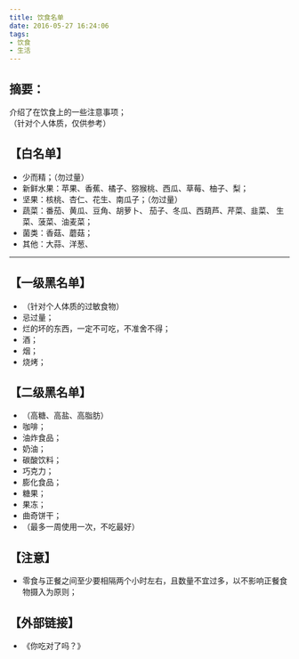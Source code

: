 ```yaml
---
title: 饮食名单
date: 2016-05-27 16:24:06
tags:
- 饮食
- 生活
---
```


## 摘要：
介绍了在饮食上的一些注意事项；  
（针对个人体质，仅供参考）


## 【白名单】
- 少而精；（勿过量）
- 新鲜水果：苹果、香蕉、橘子、猕猴桃、西瓜、草莓、柚子、梨；
- 坚果：核桃、杏仁、花生、南瓜子；（勿过量）
- 蔬菜：番茄、黄瓜、豆角、胡萝卜、
      茄子、冬瓜、西葫芦、芹菜、韭菜、
      生菜、菠菜、油麦菜；
- 菌类：香菇、蘑菇；
- 其他：大蒜、洋葱、


---
## 【一级黑名单】
- （针对个人体质的过敏食物）
- 忌过量；
- 烂的坏的东西，一定不可吃，不准舍不得；
- 酒；
- 烟；
- 烧烤；

## 【二级黑名单】
- （高糖、高盐、高脂肪）
- 咖啡；
- 油炸食品；
- 奶油；
- 碳酸饮料；
- 巧克力；
- 膨化食品；
- 糖果；
- 果冻；
- 曲奇饼干；
- （最多一周使用一次，不吃最好）



## 【注意】
- 零食与正餐之间至少要相隔两个小时左右，且数量不宜过多，以不影响正餐食物摄入为原则；

## 【外部链接】
- 《你吃对了吗？》


